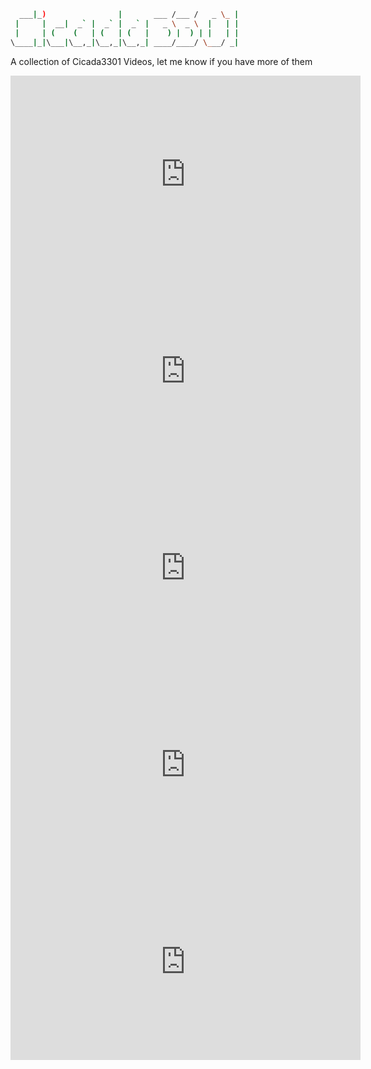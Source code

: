 ```bash
  ___|_)                |       ___ /___ /   _ \_ | 
 |     |  __|  _` |  _` |  _` |   _ \  _ \  |   | | 
 |     | (    (   | (   | (   |    ) |  ) | |   | | 
\____|_|\___|\__,_|\__,_|\__,_| ____/____/ \___/ _| 
```

A collection of Cicada3301 Videos, let me know if you have more of them

<iframe width="560" height="315" src="https://www.youtube.com/embed/_Xo_inYoodE" frameborder="0" allow="accelerometer; autoplay; encrypted-media; gyroscope; picture-in-picture" allowfullscreen></iframe>

<iframe width="560" height="315" src="https://www.youtube.com/embed/cZ7uHg6fBL8" frameborder="0" allow="accelerometer; autoplay; encrypted-media; gyroscope; picture-in-picture" allowfullscreen></iframe>

<iframe width="560" height="315" src="https://www.youtube.com/embed/VesUH54hrxM" frameborder="0" allow="accelerometer; autoplay; encrypted-media; gyroscope; picture-in-picture" allowfullscreen></iframe>

<iframe width="560" height="315" src="https://www.youtube.com/embed/jiOsHCZbdgA" frameborder="0" allow="accelerometer; autoplay; encrypted-media; gyroscope; picture-in-picture" allowfullscreen></iframe>

<iframe width="560" height="315" src="https://www.youtube.com/embed/NMrcHNs2DeE" frameborder="0" allow="accelerometer; autoplay; encrypted-media; gyroscope; picture-in-picture" allowfullscreen></iframe>
